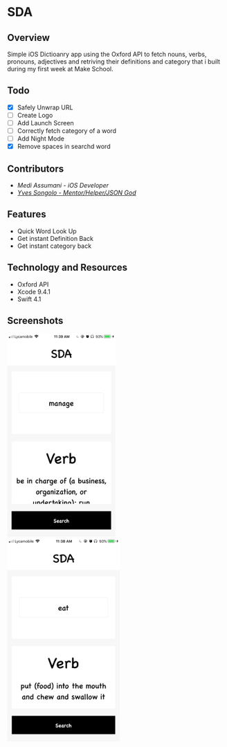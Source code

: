 # SDA

## Overview 

Simple iOS Dictioanry app using the Oxford API to fetch nouns, verbs, pronouns, adjectives and retriving their definitions and category that i built during my first week at Make School.

## Todo

- [x] Safely Unwrap URL
- [ ] Create Logo
- [ ] Add Launch Screen
- [ ] Correctly fetch category of a word 
- [ ] Add Night Mode
- [x] Remove spaces in searchd word

## Contributors

* <i>Medi Assumani - iOS Developer</i>
* <i><a href = "https://github.com/yveslym">Yves Songolo - Mentor/Helper/JSON God</a></i>

## Features 

* Quick Word Look Up
* Get instant Definition Back
* Get instant category back

## Technology and Resources  

* Oxford API
* Xcode 9.4.1
* Swift 4.1 

## Screenshots

<img src= "Screenshots/sc1.PNG" width = 250 height = 470></img><img src= "Screenshots/sc2.PNG" width = 260 height = 470>





